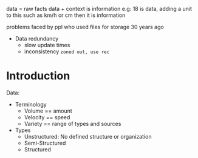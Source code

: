 data = raw facts
data + context is information
e.g: 18 is data, adding a unit to this such as km/h or cm then it is information 

problems faced by ppl who used files for storage 30 years ago
- Data redundancy
	- slow update times
	- inconsistency
`zoned out, use rec`

# Introduction
Data:
- Terminology
	- Volume == amount
	- Velocity == speed
	- Variety == range of types and sources
- Types
	- Unstructured: No defined structure or organization
	- Semi-Structured
	- Structured